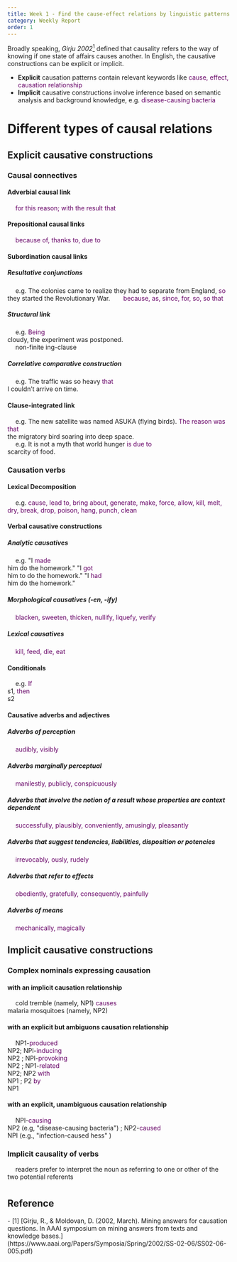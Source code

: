 ```yaml
---
title: Week 1 - Find the cause-effect relations by linguistic patterns
category: Weekly Report
order: 1
---
```


<!--
1. the different types of causal relations
2. the causal relations that we would like to focus on in this project
How many relations do you get? -->


Broadly speaking, *Girju 2002*[<sup>1</sup>](#refer-anchor-1) defined that causality refers to the way of knowing if one state of affairs causes another. In English, the causative constructions can be explicit or implicit.

- **Explicit** causation patterns contain relevant keywords like <font color="#660066">cause, effect, causation relationship </font><br />
- **Implicit** causative constructions involve inference based on semantic analysis and background knowledge, e.g. <font color="#660066">disease-causing bacteria </font><br />


# Different types of causal relations
## Explicit causative constructions
### Causal connectives								
#### Adverbial causal link
&emsp; <font color="#660066">for this reason; with the result that	</font><br />
#### Prepositional causal links
&emsp; <font color="#660066">because of, thanks to, due to </font><br />			
#### Subordination causal links							
##### Resultative conjunctions										
&emsp; e.g. The colonies came to realize they had to separate from England, <font color="#660066">so	</font><br />	they started the Revolutionary War. &nbsp;
&emsp; <font color="#660066">because, as, since, for, so, so that	</font><br />				
##### Structural link		
&emsp; e.g. <font color="#660066">Being</font><br /> cloudy, the experiment was postponed.			 &nbsp;		
&emsp; non-finite ing-clause					
##### Correlative comparative construction						
&emsp; e.g. The traffic was so heavy <font color="#660066">that</font><br /> I couldn’t arrive on time.					
#### Clause-integrated link							
&emsp; e.g. The new satellite was named ASUKA (flying birds). <font color="#660066">The reason was that</font><br /> the migratory bird soaring into deep space.							
&emsp; e.g. It is not a myth that world hunger <font color="#660066">is due to</font><br /> scarcity of food.					


### Causation verbs								
#### Lexical Decomposition 					
&emsp; e.g. <font color="#660066">cause, lead to, bring about, generate, make, force, allow, kill, melt, dry, break, drop, poison, hang, punch, clean	</font><br />		

#### Verbal causative constructions							
##### Analytic causatives
&emsp; e.g. "I <font color="#660066">made</font><br /> him do the homework." "I <font color="#660066">got</font><br /> him to do the homework."  "I <font color="#660066">had</font><br /> him do the homework."					
##### Morphological causatives (-en, -ify)										
&emsp; 	<font color="#660066">blacken, sweeten, thicken, nullify, liquefy, verify	</font><br /> 				
##### Lexical causatives						
&emsp; 	<font color="#660066">kill, feed, die, eat</font><br /> 	

#### Conditionals		
&emsp; 	e.g. <font color="#660066">If</font><br />  s1, <font color="#660066">then</font><br /> 	 s2										

#### Causative adverbs and adjectives 							
##### Adverbs of perception
&emsp; 	<font color="#660066">audibly, visibly</font><br /> 						
##### Adverbs marginally perceptual
&emsp; 	<font color="#660066">manilestly, publicly, conspicuously	</font><br />
##### Adverbs that involve the notion of a result whose properties are context dependent
&emsp; 	<font color="#660066">successfully, plausibly, conveniently, amusingly, pleasantly	</font><br />
##### Adverbs that suggest tendencies, liabilities, disposition or potencies
&emsp; 	<font color="#660066">irrevocably, ously, rudely	</font><br /> 					
##### Adverbs that refer to effects
&emsp; 	<font color="#660066">obediently, gratefully, consequently, painfully	</font><br />
##### Adverbs of means						
&emsp; 	<font color="#660066">mechanically, magically	</font><br />




## Implicit causative constructions

### Complex nominals expressing causation 							
#### with an implicit causation relationship							
&emsp; 	cold tremble (namely, NP1) <font color="#660066">causes	</font><br /> malaria mosquitoes (namely, NP2)			
#### with an explicit but ambiguons causation relationship
&emsp; 	NP1-<font color="#660066">produced	</font><br /> NP2; NPl-<font color="#660066">inducing	</font><br /> NP2 ; NPl-<font color="#660066">provoking	</font><br /> NP2 ; NP1-<font color="#660066">related	</font><br /> NP2; NP2 <font color="#660066">with	</font><br /> NP1 ; P2 <font color="#660066">by	</font><br /> NP1 					
#### with an explicit, unambiguous causation relationship							
&emsp; 	NPl-<font color="#660066">causing	</font><br /> NP2 (e.g, "disease-causing bacteria") ; NP2-<font color="#660066">caused	</font><br /> NPI (e.g., "infection-caused hess" )		

### Implicit causality of verbs								
&emsp; readers prefer to interpret the noun as referring to one or other of the two potential referents							








#


## Reference

<div id="refer-anchor-1"></div>
- [1] [Girju, R., & Moldovan, D. (2002, March). Mining answers for causation questions. In AAAI symposium on mining answers from texts and knowledge bases.](https://www.aaai.org/Papers/Symposia/Spring/2002/SS-02-06/SS02-06-005.pdf)
